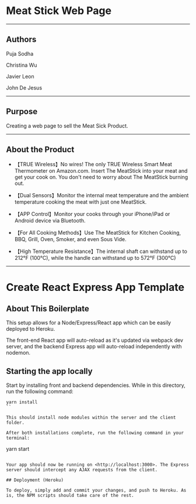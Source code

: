 # Meat Stick Web Page 

___

## Authors 

Puja Sodha 

Christina Wu

Javier Leon 

John De Jesus

___

## Purpose

Creating a web page to sell the Meat Sick Product. 

___

## About the Product 

* 【TRUE Wireless】No wires! The only TRUE Wireless Smart Meat Thermometer on Amazon.com. Insert The MeatStick into your meat and get your cook on. You don't need to worry about The MeatStick burning out.

* 【Dual Sensors】Monitor the internal meat temperature and the ambient temperature cooking the meat with just one MeatStick.

* 【APP Control】Monitor your cooks through your iPhone/iPad or Android device via Bluetooth.

* 【For All Cooking Methods】Use The MeatStick for Kitchen Cooking, BBQ, Grill, Oven, Smoker, and even Sous Vide.

* 【High Temperature Resistance】The internal shaft can withstand up to 212°F (100°C), while the handle can withstand up to 572°F (300°C)


---


# Create React Express App Template

## About This Boilerplate

This setup allows for a Node/Express/React app which can be easily deployed to Heroku.

The front-end React app will auto-reload as it's updated via webpack dev server, and the backend Express app will auto-reload independently with nodemon.

## Starting the app locally

Start by installing front and backend dependencies. While in this directory, run the following command:

```
yarn install
``

This should install node modules within the server and the client folder.

After both installations complete, run the following command in your terminal:

```
yarn start
```

Your app should now be running on <http://localhost:3000>. The Express server should intercept any AJAX requests from the client.

## Deployment (Heroku)

To deploy, simply add and commit your changes, and push to Heroku. As is, the NPM scripts should take care of the rest.
